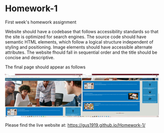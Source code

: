 # Homework-1
First week's homework assignment

Website should have a codebase that follows accessibility standards so that the site is optimized for search engines.
The source code should have semantic HTML elements, which follow a logical structure independent of styling and positioning.
Image elements should have accessible alternate attributes.
The website fhould fall in sequential order and the title should be concise and descriptive.

The final page should appear as follows

![Image of Horiseon Website](assets\images\horiseon-website-live.png)

Please find the live website at: https://gus1919.github.io/Homework-1/